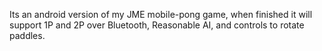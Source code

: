 Its an android version of my JME mobile-pong game, when finished it will support 1P and 2P over Bluetooth, Reasonable AI, and controls to rotate paddles.